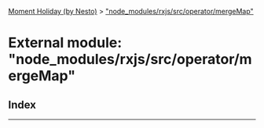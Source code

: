 [Moment Holiday (by Nesto)](../README.md) > ["node_modules/rxjs/src/operator/mergeMap"](../modules/_node_modules_rxjs_src_operator_mergemap_.md)

# External module: "node_modules/rxjs/src/operator/mergeMap"

## Index

---


